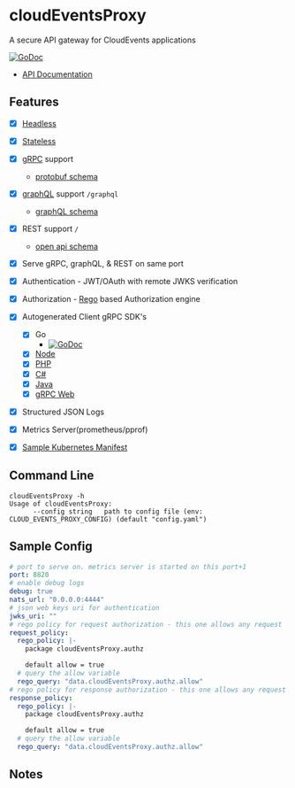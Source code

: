 # cloudEventsProxy

A secure API gateway for CloudEvents applications

[![GoDoc](https://godoc.org/github.com/autom8ter/cloudEventsProxy?status.svg)](https://godoc.org/github.com/autom8ter/cloudEventsProxy/cep-client-go)

- [API Documentation](https://autom8ter.github.io/cloudEventsProxy/)
                                        
## Features
- [x] [Headless](https://en.wikipedia.org/wiki/Headless_software)
- [x] [Stateless](https://nordicapis.com/defining-stateful-vs-stateless-web-services/)
- [x] [gRPC](https://grpc.io/) support
    - [protobuf schema](schema.proto)
- [x] [graphQL](https://graphql.org/) support `/graphql`
    - [graphQL schema](schema.graphql)
- [x] REST support `/`
    - [open api schema](schema.swagger.json)
- [x] Serve gRPC, graphQL, & REST on same port
- [x] Authentication - JWT/OAuth with remote JWKS verification
- [x] Authorization - [Rego](https://www.openpolicyagent.org/docs/latest/policy-language/) based Authorization engine
- [x] Autogenerated Client gRPC SDK's
    - [x] Go
        - [![GoDoc](https://godoc.org/github.com/autom8ter/cloudEventsProxy?status.svg)](https://godoc.org/github.com/autom8ter/cloudEventsProxy/cep-client-go)
    - [x] [Node](./gen/grpc/node)
    - [x] [PHP](./gen/grpc/php)
    - [x] [C#](./gen/grpc/csharp)
    - [x] [Java](./gen/grpc/java)
    - [x] [gRPC Web](./gen/grpc/web)

- [x] Structured JSON Logs
- [x] Metrics Server(prometheus/pprof)
- [x] [Sample Kubernetes Manifest](k8s.yaml)
  

## Command Line

```
cloudEventsProxy -h
Usage of cloudEventsProxy:
      --config string   path to config file (env: CLOUD_EVENTS_PROXY_CONFIG) (default "config.yaml")
```

## Sample Config


```yaml
# port to serve on. metrics server is started on this port+1
port: 8820
# enable debug logs
debug: true
nats_url: "0.0.0.0:4444"
# json web keys uri for authentication
jwks_uri: ""
# rego policy for request authorization - this one allows any request
request_policy:
  rego_policy: |-
    package cloudEventsProxy.authz

    default allow = true
  # query the allow variable
  rego_query: "data.cloudEventsProxy.authz.allow"
# rego policy for response authorization - this one allows any request
response_policy:
  rego_policy: |-
    package cloudEventsProxy.authz

    default allow = true
  # query the allow variable
  rego_query: "data.cloudEventsProxy.authz.allow"

```

## Notes

      

